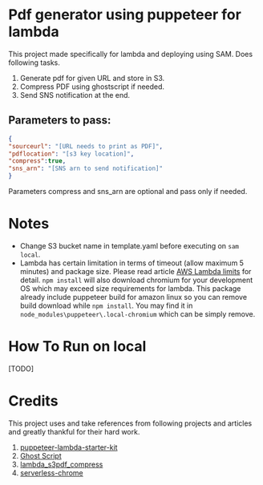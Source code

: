 # Pdf generator using puppeteer for lambda
This project made specifically for lambda and deploying using SAM. Does following tasks.

1. Generate pdf for given URL and store in S3.
2. Compress PDF using ghostscript if needed.
3. Send SNS notification at the end.

## Parameters to pass:
```json
{
"sourceurl": "[URL needs to print as PDF]",
"pdflocation": "[s3 key location]",
"compress":true,
"sns_arn": "[SNS arn to send notification]"
}
```
Parameters compress and sns_arn are optional and pass only if needed.

# Notes
* Change S3 bucket name in template.yaml before executing on `sam local`.
* Lambda has certain limitation in terms of timeout (allow maximum 5 minutes) and package size. Please read article [AWS Lambda limits](https://docs.aws.amazon.com/lambda/latest/dg/limits.html#limits-list) for detail. `npm install` will also download chromium for your development OS which may exceed size requirements for lambda. This package already include puppeteer build for amazon linux so you can remove build download while `npm install`. You may find it in `node_modules\puppeteer\.local-chromium` which can be simply remove.

# How To Run on local
[TODO]

# Credits
This project uses and take references from following projects and articles and greatly thankful for their hard work.
1. [puppeteer-lambda-starter-kit](https://github.com/sambaiz/puppeteer-lambda-starter-kit)
2. [Ghost Script](https://www.ghostscript.com/)
3. [lambda_s3pdf_compress](https://github.com/imhassan/lambda_s3pdf_compress/blob/master/index.js)
4. [serverless-chrome](https://github.com/adieuadieu/serverless-chrome)
